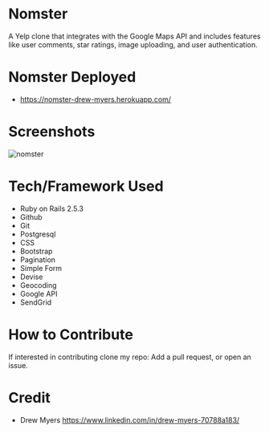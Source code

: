 # Nomster

A Yelp clone that integrates with the Google Maps API and includes features like user comments, star ratings, image uploading, and user authentication.

# Nomster Deployed

- https://nomster-drew-myers.herokuapp.com/

# Screenshots

![nomster](https://user-images.githubusercontent.com/48326186/63216913-fe317a80-c10a-11e9-8209-6b059e2d8e0a.png)

# Tech/Framework Used

- Ruby on Rails 2.5.3
- Github
- Git
- Postgresql
- CSS
- Bootstrap
- Pagination
- Simple Form
- Devise
- Geocoding
- Google API
- SendGrid

# How to Contribute

If interested in contributing clone my repo: Add a pull request, or open an issue.

# Credit

- Drew Myers https://www.linkedin.com/in/drew-myers-70788a183/
